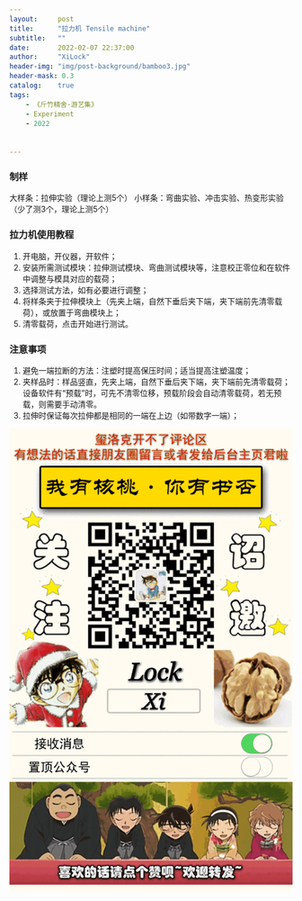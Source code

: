 ```yaml
---
layout:     post
title:      "拉力机 Tensile machine"
subtitle:   ""
date:       2022-02-07 22:37:00
author:     "XiLock"
header-img: "img/post-background/bamboo3.jpg"
header-mask: 0.3
catalog:    true
tags:
    - 《斤竹精舍·游艺集》
    - Experiment
    - 2022


---
```


### 制样
大样条：拉伸实验（理论上测5个）
小样条：弯曲实验、冲击实验、热变形实验（少了测3个，理论上测5个）


### 拉力机使用教程
1. 开电脑，开仪器，开软件；
2. 安装所需测试模块：拉伸测试模块、弯曲测试模块等，注意校正零位和在软件中调整与模具对应的载荷； 
3. 选择测试方法，如有必要进行调整；
4. 将样条夹于拉伸模块上（先夹上端，自然下垂后夹下端，夹下端前先清零载荷），或放置于弯曲模块上；
5. 清零载荷，点击开始进行测试。

### 注意事项
1. 避免一端拉断的方法：注塑时提高保压时间；适当提高注塑温度；
2. 夹样品时：样品竖直，先夹上端，自然下垂后夹下端，夹下端前先清零载荷；设备软件有“预载”时，可先不清零位移，预载阶段会自动清零载荷，若无预载，则需要手动清零。
3. 拉伸时保证每次拉伸都是相同的一端在上边（如带数字一端）；



![](/img/wc-tail.GIF)
